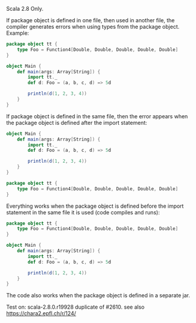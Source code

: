 Scala 2.8 Only.

If package object is defined in one file, then used in another file, the compiler generates errors when using types from the package object. Example:
```scala
package object tt {
    type Foo = Function4[Double, Double, Double, Double, Double]
}
```
```scala
object Main {
    def main(args: Array[String]) {
        import tt._
        def d: Foo = (a, b, c, d) => 5d

        println(d(1, 2, 3, 4))
    }
}
```

If package object is defined in the same file, then the error appears when the package object is defined after the import statement:
```scala
object Main {
    def main(args: Array[String]) {
        import tt._
        def d: Foo = (a, b, c, d) => 5d

        println(d(1, 2, 3, 4))
    }
}

package object tt {
    type Foo = Function4[Double, Double, Double, Double, Double]
}
```

Everything works when the package object is defined before the import statement in the same file it is used (code compiles and runs):
```scala
package object tt {
    type Foo = Function4[Double, Double, Double, Double, Double]
}

object Main {
    def main(args: Array[String]) {
        import tt._
        def d: Foo = (a, b, c, d) => 5d

        println(d(1, 2, 3, 4))
    }
}
```

The code also works when the package object is defined in a separate jar.

Test on: scala-2.8.0.r19928
duplicate of #2610. see also https://chara2.epfl.ch/r/124/
